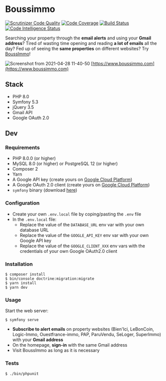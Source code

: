 
# Boussimmo

[![Scrutinizer Code Quality](https://scrutinizer-ci.com/g/Bouss/boussimmo/badges/quality-score.png?b=develop)](https://scrutinizer-ci.com/g/Bouss/boussimmo/?branch=develop) [![Code Coverage](https://scrutinizer-ci.com/g/Bouss/boussimmo/badges/coverage.png?b=develop)](https://scrutinizer-ci.com/g/Bouss/boussimmo/?branch=develop) [![Build Status](https://scrutinizer-ci.com/g/Bouss/boussimmo/badges/build.png?b=develop)](https://scrutinizer-ci.com/g/Bouss/boussimmo/build-status/develop) [![Code Intelligence Status](https://scrutinizer-ci.com/g/Bouss/boussimmo/badges/code-intelligence.svg?b=develop)](https://scrutinizer-ci.com/code-intelligence)   
 
Searching your property through the **email alerts** and using your **Gmail address**? Tired of wasting time opening and reading **a lot of emails** all the day? Fed up of seeing the **same properties** on different websites? Try [BoussImmo](https://www.boussimmo.com)!

![Screenshot from 2021-04-28 11-40-50](https://user-images.githubusercontent.com/14886236/116391574-a2941b80-a81f-11eb-9636-df1e916bea2c.png)
 [https://www.boussimmo.com](https://www.boussimmo.com)

## Stack

- PHP 8.0
- Symfony 5.3
- jQuery 3.5
- Gmail API
- Google OAuth 2.0

## Dev

### Requirements

-  PHP 8.0.0 (or higher)
-  MySQL 8.0 (or higher) or PostgreSQL 12 (or higher)
-  Composer 2
-  Yarn
- A Google API key (create yours on [Google Cloud Platform](https://console.cloud.google.com/apis/credentials))
- A Google OAuth 2.0 client (create yours on [Google Cloud Platform](https://console.cloud.google.com/apis/credentials))
- `symfony` binary (download [here](https://symfony.com/download))

### Configuration

-   Create your own `.env.local` file by coping/pasting the `.env` file
-   In the `.env.local` file:
	- Replace the value of the `DATABASE_URL` env var with your own database URL
	- Replace the value of the `GOOGLE_API_KEY` env var with your own Google API key
	- Replace the value of the `GOOGLE_CLIENT_XXX` env vars with the credentials of your own Google OAuth2.0 client

### Installation

```
$ composer install
$ bin/console doctrine:migration:migrate
$ yarn install
$ yarn dev
```

### Usage

Start the web server:
```
$ symfony serve
```


- **Subscribe to alert emails** on property websites (Bien'Ici, LeBonCoin, Logic-Immo, Ouestfrance-immo, PAP, ParuVendu, SeLoger, SuperImmo) with your **Gmail address**
- On the homepage, **sign-in** with the same Gmail address
- Visit BoussImmo as long as it is necessary

### Tests

```
$ ./bin/phpunit
```
